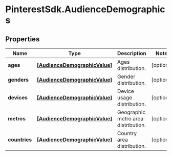 # PinterestSdk.AudienceDemographics

## Properties

Name | Type | Description | Notes
------------ | ------------- | ------------- | -------------
**ages** | [**[AudienceDemographicValue]**](AudienceDemographicValue.md) | Ages distribution. | [optional] 
**genders** | [**[AudienceDemographicValue]**](AudienceDemographicValue.md) | Gender distribution. | [optional] 
**devices** | [**[AudienceDemographicValue]**](AudienceDemographicValue.md) | Device usage distribution. | [optional] 
**metros** | [**[AudienceDemographicValue]**](AudienceDemographicValue.md) | Geographic metro area distribution. | [optional] 
**countries** | [**[AudienceDemographicValue]**](AudienceDemographicValue.md) | Country area distribution. | [optional] 



